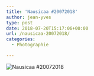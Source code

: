 ```yaml
---
title: 'Nausicaa #20072018'
author: jean-yves
type: post
date: 2018-07-20T15:17:06+00:00
url: /nausicaa-20072018/
categories:
  - Photographie

---
```

![Nausicaa #20072018](./dsc3623.jpg)